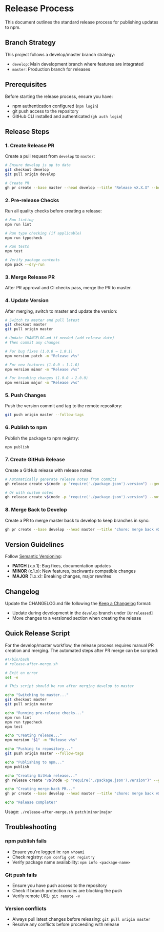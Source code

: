# Release Process

This document outlines the standard release process for publishing updates to npm.

## Branch Strategy

This project follows a develop/master branch strategy:
- `develop`: Main development branch where features are integrated
- `master`: Production branch for releases

## Prerequisites

Before starting the release process, ensure you have:
- npm authentication configured (`npm login`)
- git push access to the repository
- GitHub CLI installed and authenticated (`gh auth login`)

## Release Steps

### 1. Create Release PR

Create a pull request from `develop` to `master`:

```bash
# Ensure develop is up to date
git checkout develop
git pull origin develop

# Create PR
gh pr create --base master --head develop --title "Release vX.X.X" --body "Release description"
```

### 2. Pre-release Checks

Run all quality checks before creating a release:

```bash
# Run linting
npm run lint

# Run type checking (if applicable)
npm run typecheck

# Run tests
npm test

# Verify package contents
npm pack --dry-run
```

### 3. Merge Release PR

After PR approval and CI checks pass, merge the PR to master.

### 4. Update Version

After merging, switch to master and update the version:

```bash
# Switch to master and pull latest
git checkout master
git pull origin master

# Update CHANGELOG.md if needed (add release date)
# Then commit any changes

# For bug fixes (1.0.0 → 1.0.1)
npm version patch -m "Release v%s"

# For new features (1.0.0 → 1.1.0)
npm version minor -m "Release v%s"

# For breaking changes (1.0.0 → 2.0.0)
npm version major -m "Release v%s"
```

### 5. Push Changes

Push the version commit and tag to the remote repository:

```bash
git push origin master --follow-tags
```

### 6. Publish to npm

Publish the package to npm registry:

```bash
npm publish
```

### 7. Create GitHub Release

Create a GitHub release with release notes:

```bash
# Automatically generate release notes from commits
gh release create v$(node -p "require('./package.json').version") --generate-notes

# Or with custom notes
gh release create v$(node -p "require('./package.json').version") --notes "Release notes here"
```

### 8. Merge Back to Develop

Create a PR to merge master back to develop to keep branches in sync:

```bash
gh pr create --base develop --head master --title "chore: merge back vX.X.X release changes" --body "Merge back release changes"
```

## Version Guidelines

Follow [Semantic Versioning](https://semver.org/):

- **PATCH** (x.x.1): Bug fixes, documentation updates
- **MINOR** (x.1.x): New features, backwards compatible changes
- **MAJOR** (1.x.x): Breaking changes, major rewrites

## Changelog

Update the CHANGELOG.md file following the [Keep a Changelog](https://keepachangelog.com/) format:
- Update during development in the `develop` branch under `[Unreleased]`
- Move changes to a versioned section when creating the release

## Quick Release Script

For the develop/master workflow, the release process requires manual PR creation and merging. 
The automated steps after PR merge can be scripted:

```bash
#!/bin/bash
# release-after-merge.sh

# Exit on error
set -e

# This script should be run after merging develop to master

echo "Switching to master..."
git checkout master
git pull origin master

echo "Running pre-release checks..."
npm run lint
npm run typecheck
npm test

echo "Creating release..."
npm version "$1" -m "Release v%s"

echo "Pushing to repository..."
git push origin master --follow-tags

echo "Publishing to npm..."
npm publish

echo "Creating GitHub release..."
gh release create "v$(node -p "require('./package.json').version")" --generate-notes

echo "Creating merge-back PR..."
gh pr create --base develop --head master --title "chore: merge back v$(node -p "require('./package.json').version") release changes" --body "Merge back release changes"

echo "Release complete!"
```

Usage: `./release-after-merge.sh patch|minor|major`

## Troubleshooting

### npm publish fails
- Ensure you're logged in: `npm whoami`
- Check registry: `npm config get registry`
- Verify package name availability: `npm info <package-name>`

### Git push fails
- Ensure you have push access to the repository
- Check if branch protection rules are blocking the push
- Verify remote URL: `git remote -v`

### Version conflicts
- Always pull latest changes before releasing: `git pull origin master`
- Resolve any conflicts before proceeding with release